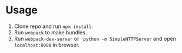# Usage
1. Clone repo and run ``npm install``.
2. Run ``webpack`` to make bundles.
3. Run ``webpack-dev-server`` or `` python -m SimpleHTTPServer`` and open ``localhost:8080`` in browser.
